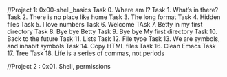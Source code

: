 //Project 1: 0x00-shell_basics
Task 0. Where am I?
Task 1. What’s in there?
Task 2. There is no place like home
Task 3. The long format
Task 4. Hidden files
Task 5. I love numbers
Task 6. Welcome
TAsk 7. Betty in my first directory
Task 8. Bye bye Betty
Task 9. Bye bye My first directory
Task 10. Back to the future
Task 11. Lists
Task 12. File type
Task 13. We are symbols, and inhabit symbols
Task 14. Copy HTML files
Task 16. Clean Emacs
Task 17. Tree
Task 18. Life is a series of commas, not periods

//Project 2 : 0x01. Shell, permissions
